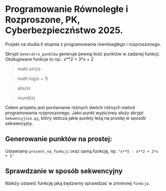 # Programowanie Równoległe i Rozproszone, PK, Cyberbezpieczństwo 2025.

Projekt na studia II stopnia z programowania równloegłego i rozproszonego.

Skrypt `Generatro_punktów` generuje pewną ilość punktów w zadanej funkcji.
Obsługiwane funkcje to np.:
x**2 + 3*x + 2

> math.sin(x)

> math.log(x + 1)

> abs(x)

> round(x) 

Celem projektu jest porównanie różnych dwóch różnych metod programowania rozproszonego. Jako punkt wyjściowy służy skrypt `Sekwencyjnie.py`, który oblicza jakie punkty leżą na prostej w sposób sekwencyjny.

## Generowanie punktów na prostej:

Ustawiamy `procent_na_funkcji` oraz samą funkcję, np. `"x**5 - x**2 + 2*x + 1"`

## Sprawdzanie w sposób sekwencyjny
Należy ustawić funkcję jaką będziemy sprawdzać w zmiennej `funkcja`. 